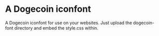 A Dogecoin iconfont
========

A Dogecoin iconfont for use on your websites. Just upload the dogecoin-font directory and embed the style.css within.
